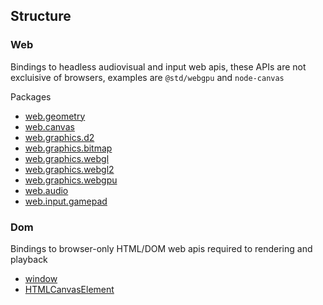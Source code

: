 ## Structure

### Web
Bindings to headless audiovisual and input web apis, these APIs are not excluisive of browsers, examples are `@std/webgpu` and `node-canvas`

Packages
* [web.geometry](https://developer.mozilla.org/en-US/docs/Web/API/Geometry_Interfaces)
* [web.canvas](https://developer.mozilla.org/en-US/docs/Web/API/Canvas_API)
* [web.graphics.d2](https://developer.mozilla.org/en-US/docs/Web/API/CanvasRenderingContext2D)
* [web.graphics.bitmap](https://developer.mozilla.org/en-US/docs/Web/API/ImageBitmapRenderingContext)
* [web.graphics.webgl](https://developer.mozilla.org/en-US/docs/Web/API/WebGL_API)
* [web.graphics.webgl2](https://developer.mozilla.org/en-US/docs/Web/API/WebGL_API#webgl_2)
* [web.graphics.webgpu](https://developer.mozilla.org/en-US/docs/Web/API/WebGPU_API)
* [web.audio](https://developer.mozilla.org/en-US/docs/Web/API/Web_Audio_API)
* [web.input.gamepad](https://developer.mozilla.org/en-US/docs/Web/API/Gamepad_API)

### Dom
Bindings to browser-only HTML/DOM web apis required to rendering and playback
* [window](https://developer.mozilla.org/en-US/docs/Web/API/Window)
* [HTMLCanvasElement](https://developer.mozilla.org/en-US/docs/Web/API/HTMLCanvasElement)